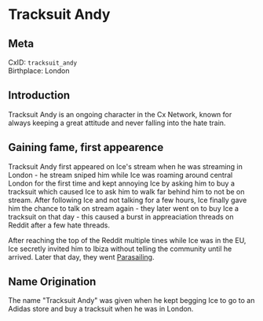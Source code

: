 # Tracksuit Andy

## Meta
CxID: `tracksuit_andy`    
Birthplace: London   

## Introduction
Tracksuit Andy is an ongoing character in the Cx Network, known for always keeping a great attitude and never falling into the hate train.

## Gaining fame, first appearence
Tracksuit Andy first appeared on Ice's stream when he was streaming in London - he stream sniped him while Ice was roaming around central London for the first time and kept annoying Ice by asking him to buy a tracksuit which caused Ice to ask him to walk far behind him to not be on stream. After following Ice and not talking for a few hours, Ice finally gave him the chance to talk on stream again - they later went on to buy Ice a tracksuit on that day - this caused a burst in appreaciation threads on Reddit after a few hate threads.

After reaching the top of the Reddit multiple tines while Ice was in the EU, Ice secretly invited him to Ibiza without telling the community until he arrived. Later that day, they went [Parasailing](https://www.youtube.com/watch?v=HWFCnl14h_8).

## Name Origination
The name "Tracksuit Andy" was given when he kept begging Ice to go to an Adidas store and buy a tracksuit when he was in London.